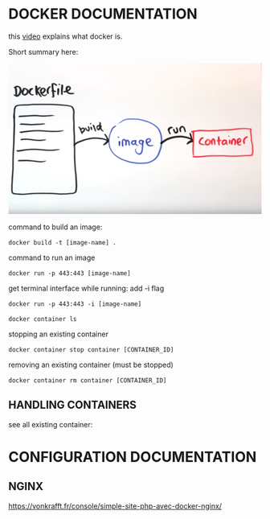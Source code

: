 # DOCKER DOCUMENTATION

this [video](https://www.youtube.com/watch?v=YFl2mCHdv24) explains what docker is.

Short summary here:

![Image of Docker](https://github.com/phperrot/ft_server/blob/master/documentation/Screen%20Shot%202020-02-20%20at%2012.31.16%20PM.png)

command to build an image:
```shell
docker build -t [image-name] .
```
command to run an image
```shell
docker run -p 443:443 [image-name]
```
get terminal interface while running: add -i flag
```shell
docker run -p 443:443 -i [image-name]
```
```shell
docker container ls
```

stopping an existing container
```shell
docker container stop container [CONTAINER_ID]
```

removing an existing container (must be stopped)
```shell
docker container rm container [CONTAINER_ID]
```
## HANDLING CONTAINERS

see all existing container:


# CONFIGURATION DOCUMENTATION

## NGINX

https://vonkrafft.fr/console/simple-site-php-avec-docker-nginx/

